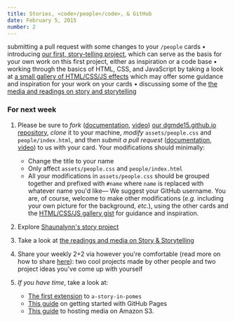 ```yaml
---
title: Stories, <code>/people</code>, & GitHub
date: February 5, 2015
number: 2
---
```


submitting a pull request with some changes to your `/people` cards • introducing [our first, story-telling project](https://github.com/dgmde15/a-story-in-pomes), which can serve as the basis for your own work on this first project, either as inspiration or a code base • working through the basics of HTML, CSS, and JavaScript by taking a look at [a small gallery of HTML/CSS/JS effects](https://gist.github.com/8e881e01245989794c5e.git) which may offer some guidance and inspiration for your work on your cards • discussing some of the [the media and readings on story and storytelling](http://104.236.253.62/t/stories-storytelling/28)

### For next week
1. Please be sure to _fork_ ([documentation](https://help.github.com/articles/fork-a-repo/), [video](https://www.youtube.com/watch?v=1S_526C8Gkw)) [our dgmde15.github.io repository](https://github.com/dgmde15/dgmde15.github.io), _clone_ it to your machine, _modify_ `assets/people.css` and `people/index.html`, and then _submit a pull request_ ([documentation](https://help.github.com/articles/creating-a-pull-request/), [video](https://www.youtube.com/watch?v=FQsBmnZvBdc)) to us with your card.  Your modifications should minimally:
    * Change the title to your name
    * Only affect `assets/people.css` and `people/index.html`
    * All your modifications in `assets/people.css` should be grouped together and prefixed with `#name` where `name` is replaced with whatever name you'd like— We suggest your GitHub username.
You are, of course, welcome to make other modifications (_e.g._ including your own picture for the background, _etc._), using the other cards and the [HTML/CSS/JS gallery gist](https://gist.github.com/8e881e01245989794c5e.git) for guidance and inspiration.

2. Explore [Shaunalynn's story project](https://github.com/dgmde15/a-story-in-pomes)

3. Take a look at [the readings and media on Story & Storytelling](http://104.236.253.62/t/stories-storytelling/28)

4. Share your weekly 2+2 via however you're comfortable (read more on how to share [here](http://dgmde15.github.io/sessions/2/#/3)): two cool projects made by other people and two project ideas you've come up with yourself

5. _If you have time_, take a look at:
    * [The first extension](https://github.com/dgmde15/a-story-in-pomes#extension-1--change-background-image--content) to `a-story-in-pomes`
    * [This guide](https://guides.github.com/features/pages/) on getting started with GitHub Pages
    * [This guide](http://www.hongkiat.com/blog/amazon-s3-the-beginners-guide/) to hosting media on Amazon S3.
